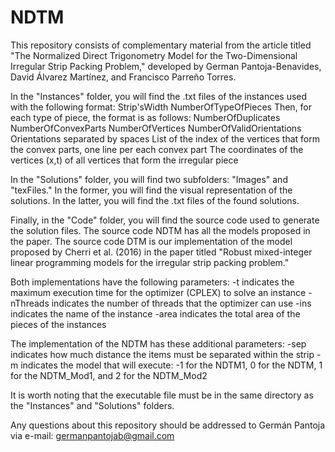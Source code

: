 # NDTM

This repository consists of complementary material from the article titled "The Normalized Direct Trigonometry Model for the Two-Dimensional Irregular Strip Packing Problem," developed by German Pantoja-Benavides, David Álvarez Martínez, and Francisco Parreño Torres.

In the "Instances" folder, you will find the .txt files of the instances used with the following format:
Strip'sWidth NumberOfTypeOfPieces
Then, for each type of piece, the format is as follows:
NumberOfDuplicates NumberOfConvexParts NumberOfVertices NumberOfValidOrientations
Orientations separated by spaces
List of the index of the vertices that form the convex parts, one line per each convex part
The coordinates of the vertices (x,t) of all vertices that form the irregular piece

In the "Solutions" folder, you will find two subfolders: "Images" and "texFiles." In the former, you will find the visual representation of the solutions. In the latter, you will find the .txt files of the found solutions.

Finally, in the "Code" folder, you will find the source code used to generate the solution files. The source code NDTM has all the models proposed in the paper. The source code DTM is our implementation of the model proposed by Cherri et al. (2016) in the paper titled "Robust mixed-integer linear programming models for the irregular strip packing problem."

Both implementations have the following parameters:
-t indicates the maximum execution time for the optimizer (CPLEX) to solve an instance
-nThreads indicates the number of threads that the optimizer can use
-ins indicates the name of the instance
-area indicates the total area of the pieces of the instances

The implementation of the NDTM has these additional parameters:
-sep indicates how much distance the items must be separated within the strip
-m indicates the model that will execute: -1 for the NDTM1, 0 for the NDTM, 1 for the NDTM_Mod1, and 2 for the NDTM_Mod2

It is worth noting that the executable file must be in the same directory as the "Instances" and "Solutions" folders.

Any questions about this repository should be addressed to Germán Pantoja via e-mail: germanpantojab@gmail.com
